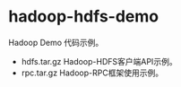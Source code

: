 # hadoop-hdfs-demo
Hadoop Demo 代码示例。

* hdfs.tar.gz	   Hadoop-HDFS客户端API示例。
* rpc.tar.gz     Hadoop-RPC框架使用示例。

